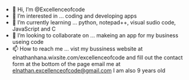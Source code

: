 - 👋 Hi, I’m @Excellenceofcode
- 👀 I’m interested in ... coding and developing apps
- 🌱 I’m currently learning ... python, notepad++, visual sudio code, JavaScript and C
- 💞️ I’m looking to collaborate on ... makeing an app for my business useing code
- 📫 How to reach me ... vist my bussiness website at elnathanhana.wixsite.com/excellenceofcode and fill out the contact form at the bottom of the page
email me at elnathan.excellenceofcode@gmail.com
I am also 9 years old
<!---
Excellenceofcode/Excellenceofcode is a ✨ special ✨ repository because its `README.md` (this file) appears on your GitHub profile.
You can click the Preview link to take a look at your changes.
--->
